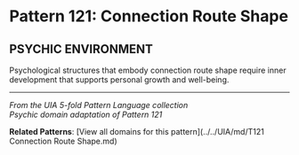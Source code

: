 # Pattern 121: Connection Route Shape

## PSYCHIC ENVIRONMENT

Psychological structures that embody connection route shape require inner development that supports personal growth and well-being.

---

*From the UIA 5-fold Pattern Language collection*  
*Psychic domain adaptation of Pattern 121*

**Related Patterns**: [View all domains for this pattern](../../UIA/md/T121 Connection Route Shape.md)